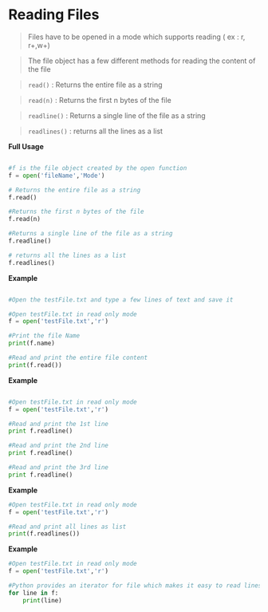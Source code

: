 # Reading Files


> Files have to be opened in a mode which supports reading ( ex : r, r+,w+)

> The file object has a few different methods for reading the content of the file

> ```read()``` : Returns the entire file as a string

> ```read(n)``` : Returns the first n bytes of the file

> ```readline()``` : Returns a single line of the file as a string

> ```readlines()``` : returns all the lines as a list


**Full Usage**

```python

#f is the file object created by the open function
f = open('fileName','Mode')

# Returns the entire file as a string
f.read()

#Returns the first n bytes of the file
f.read(n)

#Returns a single line of the file as a string
f.readline()

# returns all the lines as a list
f.readlines()


```



**Example**

```python

#Open the testFile.txt and type a few lines of text and save it

#Open testFile.txt in read only mode
f = open('testFile.txt','r')

#Print the file Name
print(f.name)

#Read and print the entire file content
print(f.read())

```



**Example**

```python

#Open testFile.txt in read only mode
f = open('testFile.txt','r')

#Read and print the 1st line
print f.readline()

#Read and print the 2nd line
print f.readline()

#Read and print the 3rd line
print f.readline()
```

**Example**

```python
#Open testFile.txt in read only mode
f = open('testFile.txt','r')

#Read and print all lines as list
print(f.readlines())
```


**Example**

```python
#Open testFile.txt in read only mode
f = open('testFile.txt','r')

#Python provides an iterator for file which makes it easy to read lines in a loop
for line in f:
    print(line)

```
